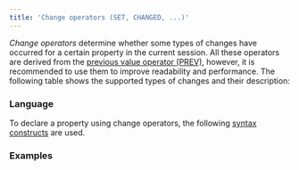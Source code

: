 ```yaml
---
title: 'Change operators (SET, CHANGED, ...)'
---
```


*Change operators* determine whether some types of changes have occurred for a certain property in the current session. All these operators are derived from the [previous value operator (PREV)](Previous_value_PREV.md), however, it is recommended to use them to improve readability and performance. The following table shows the supported types of changes and their description:



### Language

To declare a property using change operators, the following [syntax constructs](Change_operators.md) are used. 

### Examples

